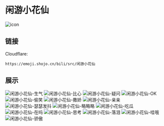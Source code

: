 # 闲游小花仙
![icon](https://emoji.shojo.cn/bili/src/闲游小花仙/icon.png)
## 链接
Cloudflare:
```
https://emoji.shojo.cn/bili/src/闲游小花仙
```
## 展示
![闲游小花仙-生气](https://emoji.shojo.cn/bili/src/闲游小花仙/闲游小花仙-生气.png)
![闲游小花仙-比心](https://emoji.shojo.cn/bili/src/闲游小花仙/闲游小花仙-比心.png)
![闲游小花仙-疑问](https://emoji.shojo.cn/bili/src/闲游小花仙/闲游小花仙-疑问.png)
![闲游小花仙-OK](https://emoji.shojo.cn/bili/src/闲游小花仙/闲游小花仙-OK.png)
![闲游小花仙-偷笑](https://emoji.shojo.cn/bili/src/闲游小花仙/闲游小花仙-偷笑.png)
![闲游小花仙-撒娇](https://emoji.shojo.cn/bili/src/闲游小花仙/闲游小花仙-撒娇.png)
![闲游小花仙-亲亲](https://emoji.shojo.cn/bili/src/闲游小花仙/闲游小花仙-亲亲.png)
![闲游小花仙-瑟瑟发抖](https://emoji.shojo.cn/bili/src/闲游小花仙/闲游小花仙-瑟瑟发抖.png)
![闲游小花仙-略略略](https://emoji.shojo.cn/bili/src/闲游小花仙/闲游小花仙-略略略.png)
![闲游小花仙-吃瓜](https://emoji.shojo.cn/bili/src/闲游小花仙/闲游小花仙-吃瓜.png)
![闲游小花仙-在吗](https://emoji.shojo.cn/bili/src/闲游小花仙/闲游小花仙-在吗.png)
![闲游小花仙-思考](https://emoji.shojo.cn/bili/src/闲游小花仙/闲游小花仙-思考.png)
![闲游小花仙-落泪](https://emoji.shojo.cn/bili/src/闲游小花仙/闲游小花仙-落泪.png)
![闲游小花仙-哇哦](https://emoji.shojo.cn/bili/src/闲游小花仙/闲游小花仙-哇哦.png)
![闲游小花仙-骄傲](https://emoji.shojo.cn/bili/src/闲游小花仙/闲游小花仙-骄傲.png)
